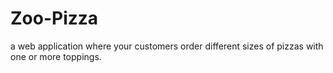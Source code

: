 # Zoo-Pizza
a web application where your customers order different sizes of pizzas with one or more toppings.
